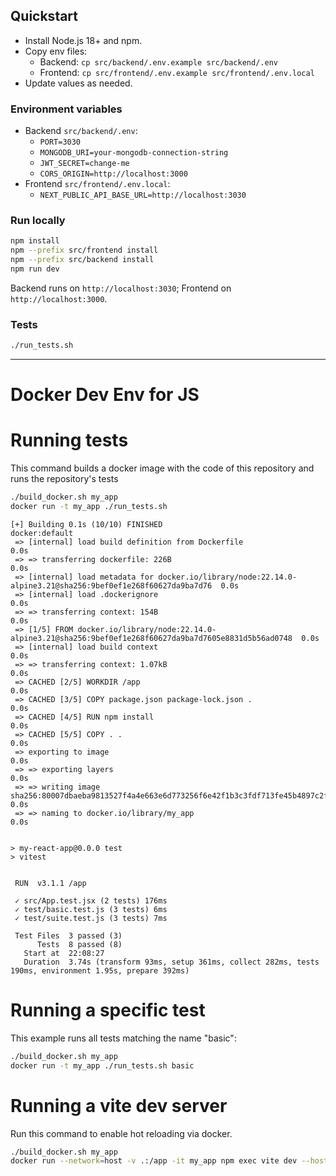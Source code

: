 ## Quickstart

- Install Node.js 18+ and npm.
- Copy env files:
  - Backend: `cp src/backend/.env.example src/backend/.env`
  - Frontend: `cp src/frontend/.env.example src/frontend/.env.local`
- Update values as needed.

### Environment variables

- Backend `src/backend/.env`:
  - `PORT=3030`
  - `MONGODB_URI=your-mongodb-connection-string`
  - `JWT_SECRET=change-me`
  - `CORS_ORIGIN=http://localhost:3000`
- Frontend `src/frontend/.env.local`:
  - `NEXT_PUBLIC_API_BASE_URL=http://localhost:3030`

### Run locally

```sh
npm install
npm --prefix src/frontend install
npm --prefix src/backend install
npm run dev
```

Backend runs on `http://localhost:3030`; Frontend on `http://localhost:3000`.

### Tests

```sh
./run_tests.sh
```

---
# Docker Dev Env for JS

# Running tests

This command builds a docker image with the code of this repository and runs the repository's tests

```sh
./build_docker.sh my_app
docker run -t my_app ./run_tests.sh
```

```
[+] Building 0.1s (10/10) FINISHED                                                                   docker:default
 => [internal] load build definition from Dockerfile                                                           0.0s
 => => transferring dockerfile: 226B                                                                           0.0s
 => [internal] load metadata for docker.io/library/node:22.14.0-alpine3.21@sha256:9bef0ef1e268f60627da9ba7d76  0.0s
 => [internal] load .dockerignore                                                                              0.0s
 => => transferring context: 154B                                                                              0.0s
 => [1/5] FROM docker.io/library/node:22.14.0-alpine3.21@sha256:9bef0ef1e268f60627da9ba7d7605e8831d5b56ad0748  0.0s
 => [internal] load build context                                                                              0.0s
 => => transferring context: 1.07kB                                                                            0.0s
 => CACHED [2/5] WORKDIR /app                                                                                  0.0s
 => CACHED [3/5] COPY package.json package-lock.json .                                                         0.0s
 => CACHED [4/5] RUN npm install                                                                               0.0s
 => CACHED [5/5] COPY . .                                                                                      0.0s
 => exporting to image                                                                                         0.0s
 => => exporting layers                                                                                        0.0s
 => => writing image sha256:80007dbaeba9813527f4a4e663e6d773256f6e42f1b3c3fdf713fe45b4897c2f                   0.0s
 => => naming to docker.io/library/my_app                                                                      0.0s


> my-react-app@0.0.0 test
> vitest


 RUN  v3.1.1 /app

 ✓ src/App.test.jsx (2 tests) 176ms
 ✓ test/basic.test.js (3 tests) 6ms
 ✓ test/suite.test.js (3 tests) 7ms

 Test Files  3 passed (3)
      Tests  8 passed (8)
   Start at  22:08:27
   Duration  3.74s (transform 93ms, setup 361ms, collect 282ms, tests 190ms, environment 1.95s, prepare 392ms)
```

# Running a specific test

This example runs all tests matching the name "basic":

```sh
./build_docker.sh my_app
docker run -t my_app ./run_tests.sh basic
```


# Running a vite dev server

Run this command to enable hot reloading via docker.

```sh
./build_docker.sh my_app
docker run --network=host -v .:/app -it my_app npm exec vite dev --host
```
